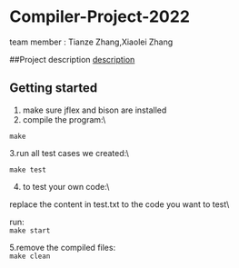 # Compiler-Project-2022
team member : Tianze Zhang,Xiaolei Zhang

##Project description
[description](../project.pdf)
## Getting started
1. make sure jflex and bison are installed
2. compile the program:\
  
  `make`

3.run all test cases we created:\

  `make test`

4. to test your own code:\

replace the content in test.txt to the code you want to test\

run:\
 `make start`
 
5.remove the compiled files:\
  `make clean`